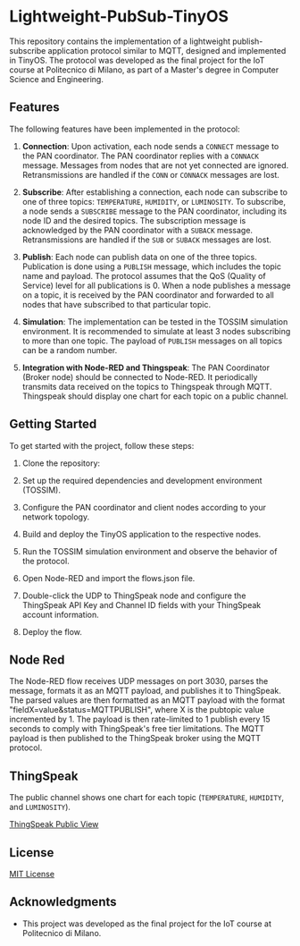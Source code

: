 # Lightweight-PubSub-TinyOS

This repository contains the implementation of a lightweight publish-subscribe application protocol similar to MQTT, designed and implemented in TinyOS. The protocol was developed as the final project for the IoT course at Politecnico di Milano, as part of a Master's degree in Computer Science and Engineering.

## Features

The following features have been implemented in the protocol:

1. **Connection**: Upon activation, each node sends a `CONNECT` message to the PAN coordinator. The PAN coordinator replies with a `CONNACK` message. Messages from nodes that are not yet connected are ignored. Retransmissions are handled if the `CONN` or `CONNACK` messages are lost.

2. **Subscribe**: After establishing a connection, each node can subscribe to one of three topics: `TEMPERATURE`, `HUMIDITY`, or `LUMINOSITY`. To subscribe, a node sends a `SUBSCRIBE` message to the PAN coordinator, including its node ID and the desired topics. The subscription message is acknowledged by the PAN coordinator with a `SUBACK` message. Retransmissions are handled if the `SUB` or `SUBACK` messages are lost.

3. **Publish**: Each node can publish data on one of the three topics. Publication is done using a `PUBLISH` message, which includes the topic name and payload. The protocol assumes that the QoS (Quality of Service) level for all publications is 0. When a node publishes a message on a topic, it is received by the PAN coordinator and forwarded to all nodes that have subscribed to that particular topic.

4. **Simulation**: The implementation can be tested in the TOSSIM simulation environment. It is recommended to simulate at least 3 nodes subscribing to more than one topic. The payload of `PUBLISH` messages on all topics can be a random number.

5. **Integration with Node-RED and Thingspeak**: The PAN Coordinator (Broker node) should be connected to Node-RED. It periodically transmits data received on the topics to Thingspeak through MQTT. Thingspeak should display one chart for each topic on a public channel.

## Getting Started

To get started with the project, follow these steps:

1. Clone the repository:

2. Set up the required dependencies and development environment (TOSSIM).

3. Configure the PAN coordinator and client nodes according to your network topology.

4. Build and deploy the TinyOS application to the respective nodes.

5. Run the TOSSIM simulation environment and observe the behavior of the protocol.

6. Open Node-RED and import the flows.json file.
   
7. Double-click the UDP to ThingSpeak node and configure the ThingSpeak API Key and Channel ID fields with your ThingSpeak account information.

8. Deploy the flow.

## Node Red

The Node-RED flow receives UDP messages on port 3030, parses the message, formats it as an MQTT payload, and publishes it to ThingSpeak. The parsed values are then formatted as an MQTT payload with the format "fieldX=value&status=MQTTPUBLISH", where X is the pubtopic value incremented by 1. The payload is then rate-limited to 1 publish every 15 seconds to comply with ThingSpeak's free tier limitations. The MQTT payload is then published to the ThingSpeak broker using the MQTT protocol.

## ThingSpeak

The public channel shows one chart for each topic (`TEMPERATURE`, `HUMIDITY`, and `LUMINOSITY`).

[ThingSpeak Public View](https://thingspeak.com/channels/2177976)

## License

[MIT License](LICENSE)

## Acknowledgments

- This project was developed as the final project for the IoT course at Politecnico di Milano.

